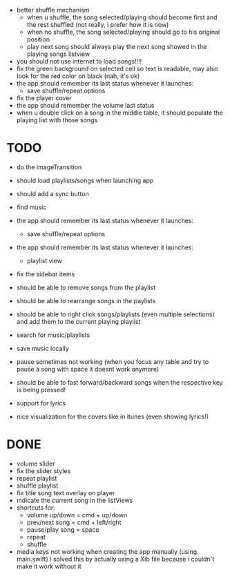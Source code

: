 - better shuffle mechanism
  - when u shuffle, the song selected/playing should become first and the rest shuffled
    (not really, i prefer how it is now)
  - when no shuffle, the song selected/playing should go to his original position
  - play next song should always play the next song showed in the playing songs listview
- you should not use internet to load songs!!!!
- fix the green background on selected cell so text is readable, may also look for the red color on black
  (nah, it's ok)
- the app should remember its last status whenever it launches:
  - save shuffle/repeat options
- fix the player cover
- the app should remember the volume last status
- when u double click on a song in the middle table, it should populate the playing list with those songs

# TODO
- do the imageTransition
- should load playlists/songs when launching app
- should add a sync button
- find music
- the app should remember its last status whenever it launches:
  - save shuffle/repeat options
- the app should remember its last status whenever it launches:
  - playlist view

- fix the sidebar items
- should be able to remove songs from the playlist
- should be able to rearrange songs in the paylists
- should be able to right click songs/playlists (even multiple selections) and add them to the current playing playlist
- search for music/playlists
- save music locally
- pause sometimes not working (when you focus any table and try to pause a song with space it doesnt work anymore)
- should be able to fast forward/backward songs when the respective key is being pressed!
- support for lyrics
- nice visualization for the covers like in itunes (even showing lyrics!)

# DONE
- volume slider
- fix the slider styles
- repeat playlist
- shuffle playlist
- fix title song text overlay on player
- indicate the current song in the listViews
- shortcuts for:
  - volume up/down = cmd + up/down
  - prev/next song = cmd + left/right
  - pause/play song = space
  - repeat
  - shuffle
- media keys not working when creating the app manually (using main.swift)
  I solved this by actually using a Xib file because i couldn't make it work without it
